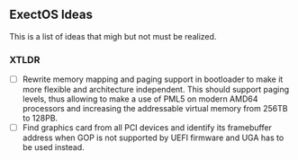 ## ExectOS Ideas
This is a list of ideas that migh but not must be realized.

### XTLDR
 - [ ] Rewrite memory mapping and paging support in bootloader to make it more flexible and architecture independent.
       This should support paging levels, thus allowing to make a use of PML5 on modern AMD64 processors and increasing
       the addressable virtual memory from 256TB to 128PB.
 - [ ] Find graphics card from all PCI devices and identify its framebuffer address when GOP is not supported by UEFI
       firmware and UGA has to be used instead.
